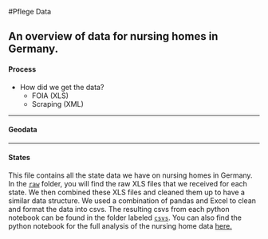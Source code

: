 #Pflege Data

An overview of data for nursing homes in Germany. 
----------
#### Process

- How did we get the data?
	- FOIA (XLS)
	- Scraping (XML)

----------
#### Geodata

----------
#### States

This file contains all the state data we have on nursing homes in Germany. In the [`raw`](https://github.com/correctiv/pflege-notebook/tree/master/states/raw) folder, you will find the raw XLS files that we received for each state. We then combined these XLS files and cleaned them up to have a similar data structure. We used a combination of pandas and Excel to clean and format the data into csvs. The resulting csvs from each python notebook can be found in the folder labeled [`csvs`](https://github.com/correctiv/pflege-notebook/tree/master/states/csvs).  You can also find the python notebook for the full analysis of the nursing home data [here.](https://github.com/correctiv/pflege-notebook/blob/master/nursinghomes.ipynb)

